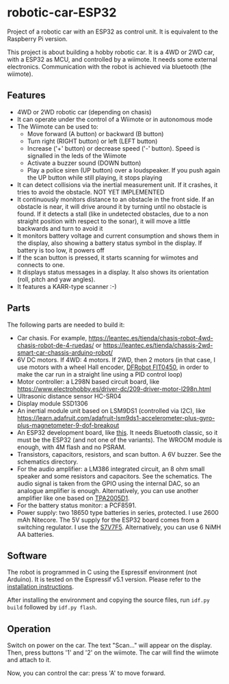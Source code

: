 # robotic-car-ESP32
Project of a robotic car with an ESP32 as control unit. It is equivalent to the Raspberry Pi version.

This project is about building a hobby robotic car.
It is a 4WD or 2WD car, with a ESP32 as MCU, and controlled by a wiimote.
It needs some external electronics.
Communication with the robot is achieved via bluetooth (the wiimote).

## Features
* 4WD or 2WD robotic car (depending on chasis)
* It can operate under the control of a Wiimote or in autonomous mode
* The Wiimote can be used to:
  * Move forward (A button) or backward (B button)
  * Turn right (RIGHT button) or left (LEFT button)
  * Increase ('+' button) or decrease speed ('-' button). Speed is signalled in the leds of the Wiimote
  * Activate a buzzer sound (DOWN button)
  * Play a police siren (UP button) over a loudspeaker. If you push again the UP button while still playing, it stops playing
* It can detect collisions via the inertial measurement unit. If it crashes, it tries to avoid the obstacle. NOT YET IMPLEMENTED
* It continuously monitors distance to an obstacle in the front side. If an obstacle is near, it will drive around it by turning until no obstacle is found. If it detects a stall (like in undetected obstacles, due to a non straight position with respect to the sonar), it will move a little backwards and turn to avoid it
* It monitors battery voltage and current consumption and shows them in the display, also showing a battery status symbol in the display. If battery is too low, it powers off
* If the scan button is pressed, it starts scanning for wiimotes and connects to one.
* It displays status messages in a display. It also shows its orientation (roll, pitch and yaw angles).
* It features a KARR-type scanner :-)

## Parts
The following parts are needed to build it:
* Car chasis. For example, https://leantec.es/tienda/chasis-robot-4wd-chasis-robot-de-4-ruedas/ or https://leantec.es/tienda/chassis-2wd-smart-car-chassis-arduino-robot/
* 6V DC motors. If 4WD: 4 motors. If 2WD, then 2 motors (in that case, I use motors with a wheel Hall encoder, [DFRobot FIT0450](https://www.dfrobot.com/product-1457.html), in order to make the car run in a straight line using a PID control loop)
* Motor controller: a L298N based circuit board, like https://www.electrohobby.es/driver-dc/209-driver-motor-l298n.html
* Ultrasonic distance sensor HC-SR04
* Display module SSD1306
* An inertial module unit based on LSM9DS1 (controlled via I2C), like https://learn.adafruit.com/adafruit-lsm9ds1-accelerometer-plus-gyro-plus-magnetometer-9-dof-breakout
* An ESP32 development board, like [this](https://www.mouser.es/ProductDetail/Espressif-Systems/ESP32-DevKitC-32E?qs=GedFDFLaBXFpgD0kAZWDrQ%3D%3D). It needs Bluetooth classic, so it must be the ESP32 (and not one of the variants). The WROOM module is enough, with 4M flash and no PSRAM.
* Transistors, capacitors, resistors, and scan button. A 6V buzzer. See the schematics directory.
* For the audio amplifier: a LM386 integrated circuit, an 8 ohm small speaker and some resistors and capacitors. See the schematics. The audio signal is taken from the GPIO using the internal DAC, so an analogue amplifier is enough. Alternatively, you can use another amplifier like one based on [TPA2005D1](https://www.sparkfun.com/products/11044).
* For the battery status monitor: a PCF8591.
* Power supply: two 18650 type batteries in series, protected. I use 2600 mAh Nitecore. The 5V supply for the ESP32 board comes from a switching regulator. I use the [S7V7F5](https://www.pololu.com/product/2119). Alternatively, you can use 6 NiMH AA batteries.

## Software
The robot is programmed in C using the Espressif environment (not Arduino). It is tested on the Espressif v5.1 version. Please refer to the [installation instructions](https://docs.espressif.com/projects/esp-idf/en/stable/esp32/get-started/).

After installing the environment and copying the source files, run `idf.py build` followed by `idf.py flash`.

## Operation
Switch on power on the car. The text "Scan..." will appear on the display. Then, press buttons '1' and '2' on the wiimote. The car will find the wiimote and attach to it. 

Now, you can control the car: press 'A' to move forward.


